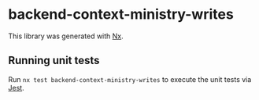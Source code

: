 # backend-context-ministry-writes

This library was generated with [Nx](https://nx.dev).

## Running unit tests

Run `nx test backend-context-ministry-writes` to execute the unit tests via [Jest](https://jestjs.io).
